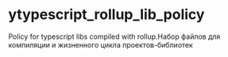 # ytypescript_rollup_lib_policy
Policy for typescript libs compiled with rollup.Набор файлов для компиляции и жизненного цикла проектов-библиотек
